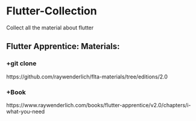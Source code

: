 # Flutter-Collection
<p>Collect all the material about flutter</p>
<h2>Flutter Apprentice: Materials: </h2>
<h3> +git clone</h3>
https://github.com/raywenderlich/flta-materials/tree/editions/2.0

<h3> +Book</h3>
https://www.raywenderlich.com/books/flutter-apprentice/v2.0/chapters/i-what-you-need
